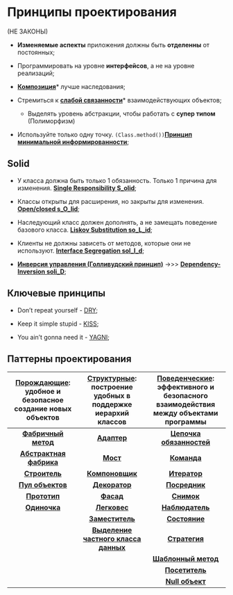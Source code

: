 # Принципы проектирования
(НЕ ЗАКОНЫ)

* **Изменяемые аспекты** приложения должны быть **отделенны** от постоянных;

* Программировать на уровне **интерфейсов**, а не на уровне реализаций;

* [**Композиция**][Composition]* лучше наследования;

* Стремиться к [**слабой связанности**][LowCoupling]* взаимодействующих объектов;

  - Выделять уровень абстракции, чтобы работать с **супер типом** (Полиморфизм)
  
* Используйте только одну точку. `(Class.method())`[**Принцип минимальной информированности**][Demetra];
  
## Solid
 
* У класса должна быть только 1 обязанность. Только 1 причина для изменения. [**Single Responsibility S_olid**][SRP];

* Классы открыты для расширения, но закрыты для изменения. [**Open/closed s_O_lid**][OCP];

* Наследующий класс должен дополнять, а не замещать поведение базового класса. [**Liskov Substitution so_L_id**][LSP];

* Клиенты не должны зависеть от методов, которые они не используют. [**Interface Segregation sol_I_d**][ISP];

* [**Инверсия управления (Голливудский принцип)**][IoC] ->>> [**Dependency-Inversion soli_D**][DIP];

## Ключевые принципы

* Don’t repeat yourself - [DRY][DRY];

* Keep it simple stupid - [KISS][KISS];

* You ain’t gonna need it - [YAGNI][YAGNI];

## Паттерны проектирования 

 | [**Порождающие**][Creational]: удобное и безопасное **создание** новых объектов | [**Структурные**][Structural]: **построение** удобных в поддержке иерархий классов | [**Поведенческие**][Behavioral]: эффективного и безопасного **взаимодействия** между объектами программы |
 | :------: | :------: |:------: |
 | [**Фабричный метод**][Factory_Method] | [**Адаптер**][Adapter] | [**Цепочка обязанностей**][Chain_of_Responsibility] |
 | [**Абстрактная фабрика**][Abstract_Factory] | [**Мост**][Bridge] | [**Команда**][Command] |
 | [**Строитель**][Builder] | [**Компоновщик**][Composite] | [**Итератор**][Iterator] |
 | [**Пул объектов**][Object_Pool] |[**Декоратор**][Decorator] | [**Посредник**][Mediator] |
 | [**Прототип**][Prototype] | [**Фасад**][Facade] | [**Снимок**][Memento] |
 | [**Одиночка**][Singleton] | [**Легковес**][Flyweight] | [**Наблюдатель**][Observer] |
 |  | [**Заместитель**][Proxy] |[**Состояние**][State] |
 |  | [**Выделение частного класса данных**][Private_Class_Data] |  [**Стратегия**][Strategy] |
 |  |  | [**Шаблонный метод**][Template_Method] |
 |  |  | [**Посетитель**][Visitor] |
 |  |  | [**Null объект**][Null_Object] |
 
 
[DRY]: </src/AdditionalDocs/DRY.md>
[KISS]: </src/AdditionalDocs/KISS.md>
[YAGNI]: </src/AdditionalDocs/YAGNI.md>

[BindingTypes]: </src/AdditionalDocs/BindingTypes/>  
[LowCoupling]: </src/AdditionalDocs/LowCoupling.md>
[Composition]: </src/AdditionalDocs/Composition.md>
[Demetra]: </src/AdditionalDocs/Principle_of_Least_Knowledge.md>
[IoC]: </src/AdditionalDocs/Inversion_of_Control.md>
[God-Object]: </src/AdditionalDocs/AntiPatterns/God-Object.md>
[SRP]: </src/AdditionalDocs/SOLID/Single_Responsibility_principle.md>
[OCP]: </src/AdditionalDocs/SOLID/Open-Closed_principle.md>
[LSP]: </src/AdditionalDocs/SOLID/Liskov_Substitution_principle.md>
[ISP]: </src/AdditionalDocs/SOLID/Interface_Segregation_principle.md>
[DIP]: </src/AdditionalDocs/SOLID/Dependency_Inversion_principle.md>


[Creational]: </src/Creational/>
[Abstract_Factory]: </src/Creational/Factorys/Abstract_Factory/Abstract_Factory.md>
[Factory_Method]: </src/Creational/Factorys/Factory_Method/Factory_Method.md>
[Object_Pool]: </src/Creational/Object_Pool/Object_Pool.md>
[Builder]: </src/Creational/Builder/Builder.md>
[Prototype]: </src/Creational/Prototype/Prоtotype.md>
[Singleton]: </src/Creational/Singleton/Singleton.md>

[Structural]: </src/Structural/>
[Adapter]: </src/Structural/Adapter/Adapter.md>
[Bridge]: </src/Structural/Bridge/Bridge.md>
[Composite]: </src/Structural/Composite/Composite.md>
[Decorator]: </src/Structural/Decorator/Decorator.md>
[Facade]: </src/Structural/Facade/Facade.md>
[Flyweight]: </src/Structural/Flyweight/Flyweight.md>
[Proxy]: </src/Structural/Proxy/Proxy.md>
[Private_Class_Data]: </src/Structural/Private_Class_Data/Private_Class_Data.md>


[Behavioral]: </src/Behavioral/>
[Chain_of_Responsibility]: </src/Behavioral/Chain_of_Responsibility/Chain_of_Responsibility.md>
[Command]: </src/Behavioral/Command/Command.md>
[Iterator]: </src/Behavioral/Iterator/Iterator.md>
[Mediator]: </src/Behavioral/Mediator/Mediator.md>
[Memento]: </src/Behavioral/Memento/Memento.md>
[Observer]: </src/Behavioral/Observer/Observer.md>
[State]: </src/Behavioral/State/State.md>
[Strategy]: </src/Behavioral/Strategy/Strategy.md>
[Template_Method]: </src/Behavioral/Template_Method/Template_Method.md>
[Visitor]: </src/Behavioral/Visitor/Visitor.md>
[Null_Object]: </src/Behavioral/Null_Object/Null_Object.md>